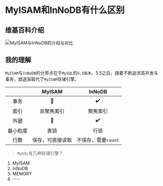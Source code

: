 # MyISAM和InNoDB有什么区别

## 维基百科介绍

![MyISAM与InNoDB的介绍与对比](https://cs-wlei224.obs.cn-south-1.myhuaweicloud.com/blog-imgs/202312230954357.png)

## 我的理解

`MyISAM`与`InNoDB`的分界点在于`MySQL`的`5.5版本`，5.5之后，随着不断追求高并发与事务，就逐渐取代了`MyISAM`存储引擎。

|          |      MyISAM      |       InNoDB        |
| :------: | :--------------: | :-----------------: |
|   事务   |        🚫         |          ✔️          |
|   索引   |    非聚焦索引    |      聚焦索引       |
|   外键   |        🚫         |          ✔️          |
| 最小粒度 |       表锁       |        行锁         |
|   行数   | 保存，可直接读取 | 不保存，需要`count` |



> `MySQL`有几种存储引擎？

1. MyISAM
2. InNoDB
3. MEMORY
4. ······